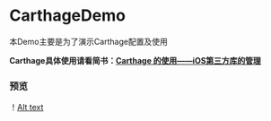 # CarthageDemo
本Demo主要是为了演示Carthage配置及使用

**Carthage具体使用请看简书：[Carthage 的使用——iOS第三方库的管理](http://www.jianshu.com/p/f33972b08648)**

### 预览

！[Alt text](https://github.com/XiaoSongWolf/CarthageDemo/raw/master/CarthageDemo.gif)
